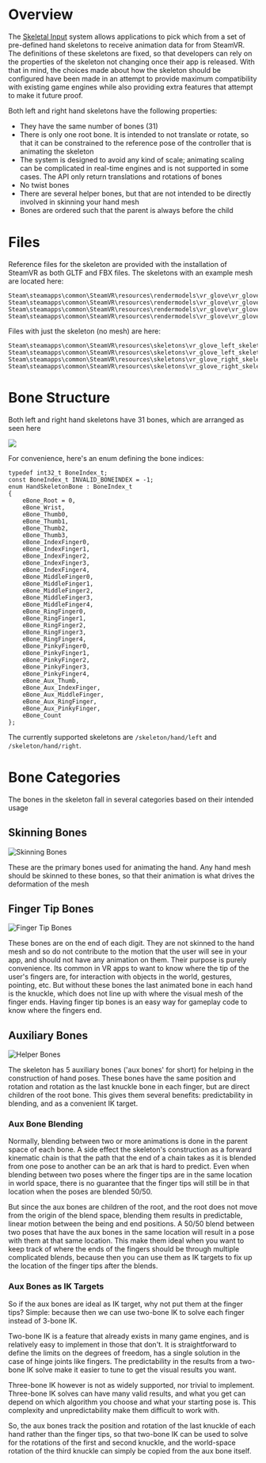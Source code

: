 # Overview 

The [Skeletal Input](https://github.com/ValveSoftware/openvr/wiki/SteamVR-Skeletal-Input) system allows applications to pick which from a set of pre-defined hand skeletons to receive animation data for from SteamVR.  The definitions of these skeletons are fixed, so that developers can rely on the properties of the skeleton not changing once their app is released.  With that in mind, the choices made about how the skeleton should be configured have been made in an attempt to provide maximum compatibility with existing game engines while also providing extra features that attempt to make it future proof.  

Both left and right hand skeletons have the following properties:
* They have the same number of bones (31)
* There is only one root bone.  It is intended to not translate or rotate, so that it can be constrained to the reference pose of the controller that is animating the skeleton
* The system is designed to avoid any kind of scale; animating scaling can be complicated in real-time engines and is not supported in some cases.  The API only return translations and rotations of bones
* No twist bones
* There are several helper bones, but that are not intended to be directly involved in skinning your hand mesh
* Bones are ordered such that the parent is always before the child


# Files
Reference files for the skeleton are provided with the installation of SteamVR as both GLTF and FBX files.  The skeletons with an example mesh are located here:
```
Steam\steamapps\common\SteamVR\resources\rendermodels\vr_glove\vr_glove_left_model.fbx
Steam\steamapps\common\SteamVR\resources\rendermodels\vr_glove\vr_glove_left_model.glb
Steam\steamapps\common\SteamVR\resources\rendermodels\vr_glove\vr_glove_right_model.fbx
Steam\steamapps\common\SteamVR\resources\rendermodels\vr_glove\vr_glove_right_model.glb
```

Files with just the skeleton (no mesh) are here:
```
Steam\steamapps\common\SteamVR\resources\skeletons\vr_glove_left_skeleton.fbx
Steam\steamapps\common\SteamVR\resources\skeletons\vr_glove_left_skeleton.glb
Steam\steamapps\common\SteamVR\resources\skeletons\vr_glove_right_skeleton.fbx
Steam\steamapps\common\SteamVR\resources\skeletons\vr_glove_right_skeleton.glb
```

# Bone Structure
Both left and right hand skeletons have 31 bones, which are arranged as seen here

![](https://steamcdn-a.akamaihd.net/steamcommunity/public/images/clans/5519564/332a809f2c6defffb2a8a9197d5a648aa17a472b.png)

For convenience, here's an enum defining the bone indices:

```
typedef int32_t BoneIndex_t;
const BoneIndex_t INVALID_BONEINDEX = -1;
enum HandSkeletonBone : BoneIndex_t
{
	eBone_Root = 0,
	eBone_Wrist,
	eBone_Thumb0,
	eBone_Thumb1,
	eBone_Thumb2,
	eBone_Thumb3,
	eBone_IndexFinger0,
	eBone_IndexFinger1,
	eBone_IndexFinger2,
	eBone_IndexFinger3,
	eBone_IndexFinger4,
	eBone_MiddleFinger0,
	eBone_MiddleFinger1,
	eBone_MiddleFinger2,
	eBone_MiddleFinger3,
	eBone_MiddleFinger4,
	eBone_RingFinger0,
	eBone_RingFinger1,
	eBone_RingFinger2,
	eBone_RingFinger3,
	eBone_RingFinger4,
	eBone_PinkyFinger0,
	eBone_PinkyFinger1,
	eBone_PinkyFinger2,
	eBone_PinkyFinger3,
	eBone_PinkyFinger4,
	eBone_Aux_Thumb,
	eBone_Aux_IndexFinger,
	eBone_Aux_MiddleFinger,
	eBone_Aux_RingFinger,
	eBone_Aux_PinkyFinger,
	eBone_Count
};
```



The currently supported skeletons are `/skeleton/hand/left` and `/skeleton/hand/right`.  

# Bone Categories

The bones in the skeleton fall in several categories based on their intended usage

## Skinning Bones
![Skinning Bones](https://steamcdn-a.akamaihd.net/steamcommunity/public/images/clans/5519564/4f43dd2e086c01eeb10fa3ab66d0179a8d1374cf.png)

These are the primary bones used for animating the hand.  Any hand mesh should be skinned to these bones, so that their animation is what drives the deformation of the mesh

## Finger Tip Bones
![Finger Tip Bones](https://steamcdn-a.akamaihd.net/steamcommunity/public/images/clans/5519564/3aa4db234eaf611623b436524267818df894e41b.png)

These bones are on the end of each digit.  They are not skinned to the hand mesh and so do not contribute to the motion that the user will see in your app, and should not have any animation on them.  Their purpose is purely convenience.  Its common in VR apps to want to know where the tip of the user's fingers are, for interaction with objects in the world, gestures, pointing, etc.  But without these bones the last animated bone in each hand is the knuckle, which does not line up with where the visual mesh of the finger ends.  Having finger tip bones is an easy way for gameplay code to know where the fingers end.  

## Auxiliary Bones
![Helper Bones](https://steamcdn-a.akamaihd.net/steamcommunity/public/images/clans/5519564/f10ef747fef0b0139abca23533507d95918cb7c6.png)

The skeleton has 5 auxiliary bones ('aux bones' for short) for helping in the construction of hand poses.  These bones have the same position and rotation and rotation as the last knuckle bone in each finger, but are direct children of the root bone.  This gives them several benefits: predictability in blending, and as a convenient IK target.  

### Aux Bone Blending

Normally, blending between two or more animations is done in the parent space of each bone.  A side effect the skeleton's construction as a forward kinematic chain is that the path that the end of a chain takes as it is blended from one pose to another can be an ark that is hard to predict.  Even when blending between two poses where the finger tips are in the same location in world space, there is no guarantee that the finger tips will still be in that location when the poses are blended 50/50.  

But since the aux bones are children of the root, and the root does not move from the origin of the blend space, blending them results in predictable, linear motion between the being and end positions.  A 50/50 blend between two poses that have the aux bones in the same location will result in a pose with them at that same location.  This make them ideal when you want to keep track of where the ends of the fingers should be through multiple complicated blends, because then you can use them as IK targets to fix up the location of the finger tips after the blends.  

### Aux Bones as IK Targets
So if the aux bones are ideal as IK target, why not put them at the finger tips?  Simple: because then we can use two-bone IK to solve each finger instead of 3-bone IK.  

Two-bone IK is a feature that already exists in many game engines, and is relatively easy to implement in those that don't.  It is straightforward to define the limits on the degrees of freedom, has a single solution in the case of hinge joints like fingers.  The predictability in the results from a two-bone IK solve make it easier to tune to get the visual results you want.

Three-bone IK however is not as widely supported, nor trivial to implement.  Three-bone IK solves can have many valid results, and what you get can depend on which algorithm you choose and what your starting pose is.  This complexity and unpredictability make them difficult to work with.  

So, the aux bones track the position and rotation of the last knuckle of each hand rather than the finger tips, so that two-bone IK can be used to solve for the rotations of the first and second knuckle, and the world-space rotation of the third knuckle can simply be copied from the aux bone itself.  